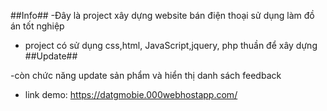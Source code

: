 ##Info##
-Đây là project xây dựng website bán điện thoại sử dụng làm đồ án tốt nghiệp

- project có sử dụng css,html, JavaScript,jquery, php thuần để xây dựng
##Update##

-còn chức năng update sản phẩm và hiển thị danh sách  feedback
- link demo: https://datgmobie.000webhostapp.com/
